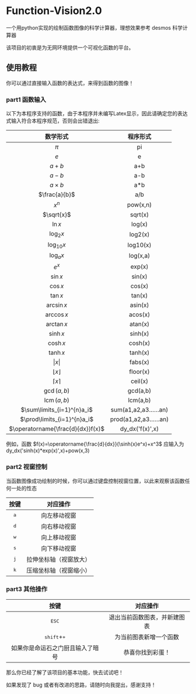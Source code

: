 # Function-Vision2.0

一个用python实现的绘制函数图像的科学计算器，理想效果参考 desmos 科学计算器

该项目的初衷是为无网环境提供一个可视化函数的平台。

## 使用教程

你可以通过直接输入函数的表达式，来得到函数的图像！

### part1 函数输入

以下为本程序支持的函数，由于本程序并未编写Latex显示，因此请确定您的表达式输入符合本程序规范，否则会出错退出:

|数学形式   |程序形式   |
|:-----------:|:----------:|
|$\pi$|pi|
|$e$|e|
|$a+b$|a+b|
|$a-b$|a-b|
|$a\times b$|a*b|
|$\frac{a}{b}$|a/b|
|$x^n$|pow(x,n)|
|$\sqrt{x}$|sqrt(x)|
|$\ln x$|log(x)|
|$\log_2 x$|log2(x)|
|$\log_{10} x$|log10(x)|
|$\log_a x$|log(x,a)|
|$e^x$|exp(x)|
|$\sin x$|sin(x)|
|$\cos x$|cos(x)|
|$\tan x$|tan(x)|
|$\arcsin x$|asin(x)|
|$\arccos x$|acos(x)|
|$\arctan x$|atan(x)|
|$\sinh x$|sinh(x)|
|$\cosh x$|cosh(x)|
|$\tanh x$|tanh(x)|
|$\|x\|$|fabs(x)|
|$\lfloor x \rfloor$|floor(x)|
|$\lceil x \rceil$|ceil(x)|
|$\gcd(a,b)$|gcd(a,b)|
|$\operatorname{lcm}(a,b)$|lcm(a,b)|
|$\sum\limits_{i=1}^{n}a_i$|sum(a1,a2,a3……an)|
|$\prod\limits_{i=1}^{n}a_i$|prod(a1,a2,a3……an)|
|$\operatorname{\frac{d}{dx}}f(x)$|dy_dx('f(x)',x)|

例如，函数 $f(x)=\operatorname{\frac{d}{dx}}(\sinh(x)e^x)+x^3$ 应输入为 dy_dx('sinh(x)*exp(x)',x)+pow(x,3)

### part2 视窗控制

当函数图像成功绘制的时候，你可以通过键盘控制视窗位置，以此来观察该函数任何一处的性态

|按键   |对应操作   |
|:----------:|:-----------:|
|<kbd>a</kbd>|向左移动视窗|
|<kbd>d</kbd>|向右移动视窗|
|<kbd>w</kbd>|向上移动视窗|
|<kbd>s</kbd>|向下移动视窗|
|<kbd>j</kbd>|拉伸坐标轴（视窗放大）|
|<kbd>k</kbd>|压缩坐标轴（视窗缩小）|

### part3 其他操作

|按键   |对应操作   |
|:----------:|:-----------:|
|<kbd>ESC</kbd>|退出当前函数图表，并新建图表|
|<kbd>shift</kbd>+<kbd>+</kbd>|为当前图表新增一个函数|
|如果你是命运石之门厨且输入了暗号|恭喜你找到彩蛋！|


那么你已经了解了该项目的基本功能，快去试试吧！

如果发现了 bug 或者有改进的思路，请随时向我提出，感谢支持！
